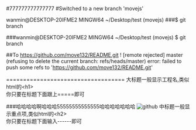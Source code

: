 #777777777777777
#Switched to a new branch 'movejs'

wanmin@DESKTOP-20IFME2 MINGW64 ~/Desktop/test (movejs)
###$ git branch

###wanmin@DESKTOP-20IFME2 MINGW64 ~/Desktop/test (movejs)
$ git branch

##To https://github.com/move132/README.git
 ! [remote rejected] master (refusing to delete the current branch: refs/heads/master)
error: failed to push some refs to 'https://github.com/move132/README.git'



===================================
  大标题一般显示工程名,类似html的\<h1\><br />
  你只要在标题下面跟上=====即可


###哈哈哈哈啊哈哈哈55555555555555哈哈哈哈哈哈哈
  ![github](http://g.hiphotos.baidu.com/news/q%3D100/sign=70db9f70aa6eddc420e7b0fb09dab6a2/728da9773912b31bce7e7cbc8118367adab4e111.jpg "github")
  中标题一般显示重点项,类似html的\<h2\><br />
  你只要在标题下面输入------即可
  
 